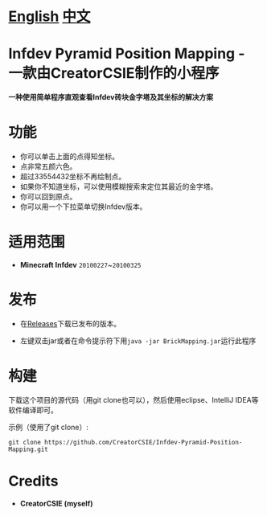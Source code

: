# [English](README.md) [中文](README-ZH.md)

# Infdev Pyramid Position Mapping - 一款由CreatorCSIE制作的小程序

**一种使用简单程序直观查看Infdev砖块金字塔及其坐标的解决方案**

# 功能
* 你可以单击上面的点得知坐标。
* 点非常五颜六色。
* 超过33554432坐标不再绘制点。
* 如果你不知道坐标，可以使用模糊搜索来定位其最近的金字塔。
* 你可以回到原点。
* 你可以用一个下拉菜单切换Infdev版本。

# 适用范围
* **Minecraft Infdev** `20100227`~`20100325`

# 发布
* 在[Releases](https://github.com/CreatorCSIE/Infdev-Pyramid-Position-Mapping/releases)下载已发布的版本。

* 左键双击jar或者在命令提示符下用`java -jar BrickMapping.jar`运行此程序

# 构建
下载这个项目的源代码（用git clone也可以），然后使用eclipse、IntelliJ IDEA等软件编译即可。

示例（使用了git clone）:

`git clone https://github.com/CreatorCSIE/Infdev-Pyramid-Position-Mapping.git`

# Credits
* **CreatorCSIE (myself)**
